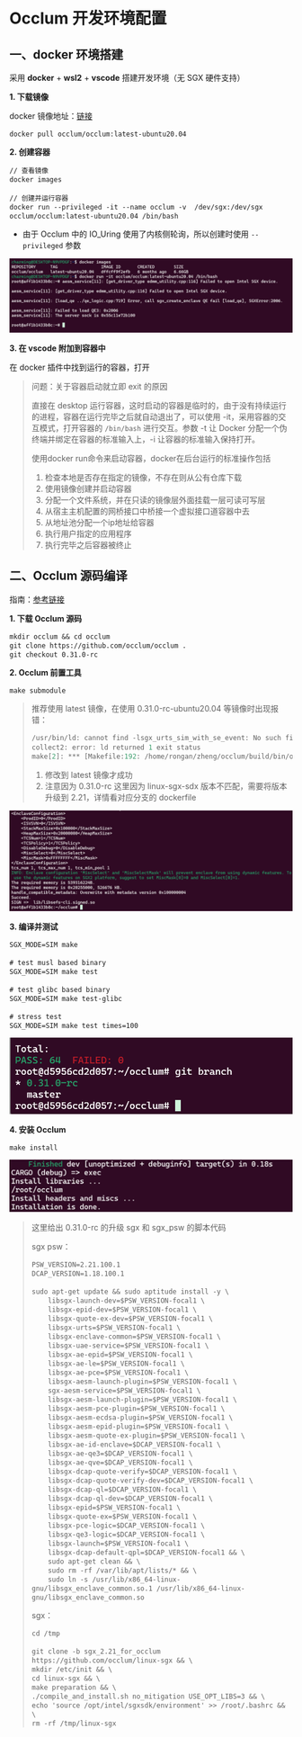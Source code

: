 # Occlum 开发环境配置

## 一、docker 环境搭建

采用 **docker** + **wsl2** + **vscode** 搭建开发环境（无 SGX 硬件支持）

**1. 下载镜像**

docker 镜像地址：[链接](https://hub.docker.com/r/occlum/occlum/tags)

```shell
docker pull occlum/occlum:latest-ubuntu20.04
```

**2. 创建容器**

```shell
// 查看镜像
docker images

// 创建并运行容器
docker run --privileged -it --name occlum -v  /dev/sgx:/dev/sgx  occlum/occlum:latest-ubuntu20.04 /bin/bash
```

- 由于 Occlum 中的 IO_Uring 使用了内核侧轮询，所以创建时使用 `--privileged` 参数

![image-20241002173611482](https://raw.githubusercontent.com/charming-c/image-host/master/img/image-20241002173611482.png)

**3. 在 vscode 附加到容器中**

在 docker 插件中找到运行的容器，打开

> 问题：关于容器启动就立即 exit 的原因
>
> 直接在 desktop 运行容器，这时启动的容器是临时的，由于没有持续运行的进程，容器在运行完毕之后就自动退出了，可以使用 -it，采用容器的交互模式，打开容器的 `/bin/bash` 进行交互。参数 -t 让 Docker 分配一个伪终端并绑定在容器的标准输入上，-i 让容器的标准输入保持打开。
>
> 使用docker run命令来启动容器，docker在后台运行的标准操作包括
>
> 1. 检查本地是否存在指定的镜像，不存在则从公有仓库下载
> 2. 使用镜像创建并启动容器
> 3. 分配一个文件系统，并在只读的镜像层外面挂载一层可读可写层
> 4. 从宿主主机配置的网桥接口中桥接一个虚拟接口道容器中去
> 5. 从地址池分配一个ip地址给容器
> 6. 执行用户指定的应用程序
> 7. 执行完毕之后容器被终止

## 二、Occlum 源码编译

指南：[参考链接](https://occlum.readthedocs.io/en/latest/build_and_install.html#build-from-source)

**1. 下载 Occlum 源码**

```shell
mkdir occlum && cd occlum
git clone https://github.com/occlum/occlum .
git checkout 0.31.0-rc
```

**2. Occlum 前置工具**

```shell
make submodule
```

> 推荐使用 latest 镜像，在使用 0.31.0-rc-ubuntu20.04 等镜像时出现报错：
>
> ```c
> /usr/bin/ld: cannot find -lsgx_urts_sim_with_se_event: No such file or directory
> collect2: error: ld returned 1 exit status
> make[2]: *** [Makefile:192: /home/rongan/zheng/occlum/build/bin/occlum-protect-integrity] Error 1
> ```
>
> 1. 修改到 latest 镜像才成功
> 2. 注意因为 0.31.0-rc 这里因为 linux-sgx-sdx 版本不匹配，需要将版本升级到 2.21，详情看对应分支的 dockerfile

![image-20241002174450366](https://raw.githubusercontent.com/charming-c/image-host/master/img/image-20241002174450366.png)

**3. 编译并测试**

```shell
SGX_MODE=SIM make

# test musl based binary
SGX_MODE=SIM make test

# test glibc based binary
SGX_MODE=SIM make test-glibc

# stress test
SGX_MODE=SIM make test times=100
```

![image-20241018194219695](https://raw.githubusercontent.com/charming-c/image-host/master/img/image-20241018194219695.png)

**4. 安装 Occlum**

```shell
make install
```

<img src="https://raw.githubusercontent.com/charming-c/image-host/master/img/image-20241002213015637.png" alt="image-20241002213015637"  />

> 这里给出 0.31.0-rc 的升级 sgx 和 sgx_psw 的脚本代码
>
> sgx psw：
>
> ```shell
> PSW_VERSION=2.21.100.1
> DCAP_VERSION=1.18.100.1
> 
> sudo apt-get update && sudo aptitude install -y \
>     libsgx-launch-dev=$PSW_VERSION-focal1 \
>     libsgx-epid-dev=$PSW_VERSION-focal1 \
>     libsgx-quote-ex-dev=$PSW_VERSION-focal1 \
>     libsgx-urts=$PSW_VERSION-focal1 \
>     libsgx-enclave-common=$PSW_VERSION-focal1 \
>     libsgx-uae-service=$PSW_VERSION-focal1 \
>     libsgx-ae-epid=$PSW_VERSION-focal1 \
>     libsgx-ae-le=$PSW_VERSION-focal1 \
>     libsgx-ae-pce=$PSW_VERSION-focal1 \
>     libsgx-aesm-launch-plugin=$PSW_VERSION-focal1 \
>     sgx-aesm-service=$PSW_VERSION-focal1 \
>     libsgx-aesm-launch-plugin=$PSW_VERSION-focal1 \
>     libsgx-aesm-pce-plugin=$PSW_VERSION-focal1 \
>     libsgx-aesm-ecdsa-plugin=$PSW_VERSION-focal1 \
>     libsgx-aesm-epid-plugin=$PSW_VERSION-focal1 \
>     libsgx-aesm-quote-ex-plugin=$PSW_VERSION-focal1 \
>     libsgx-ae-id-enclave=$DCAP_VERSION-focal1 \
>     libsgx-ae-qe3=$DCAP_VERSION-focal1 \
>     libsgx-ae-qve=$DCAP_VERSION-focal1 \
>     libsgx-dcap-quote-verify=$DCAP_VERSION-focal1 \
>     libsgx-dcap-quote-verify-dev=$DCAP_VERSION-focal1 \
>     libsgx-dcap-ql=$DCAP_VERSION-focal1 \
>     libsgx-dcap-ql-dev=$DCAP_VERSION-focal1 \
>     libsgx-epid=$PSW_VERSION-focal1 \
>     libsgx-quote-ex=$PSW_VERSION-focal1 \
>     libsgx-pce-logic=$DCAP_VERSION-focal1 \
>     libsgx-qe3-logic=$DCAP_VERSION-focal1 \
>     libsgx-launch=$PSW_VERSION-focal1 \
>     libsgx-dcap-default-qpl=$DCAP_VERSION-focal1 && \
>     sudo apt-get clean && \
>     sudo rm -rf /var/lib/apt/lists/* && \
>     sudo ln -s /usr/lib/x86_64-linux-gnu/libsgx_enclave_common.so.1 /usr/lib/x86_64-linux-gnu/libsgx_enclave_common.so
> ```
>
> sgx：
>
> ```shell
> cd /tmp
> 
> git clone -b sgx_2.21_for_occlum https://github.com/occlum/linux-sgx && \
> mkdir /etc/init && \
> cd linux-sgx && \
> make preparation && \
> ./compile_and_install.sh no_mitigation USE_OPT_LIBS=3 && \
> echo 'source /opt/intel/sgxsdk/environment' >> /root/.bashrc && \
> rm -rf /tmp/linux-sgx
> ```
>
> 